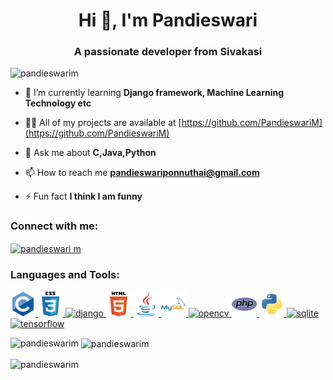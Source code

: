 <h1 align="center">Hi 👋, I'm Pandieswari</h1>

<h3 align="center">A passionate developer from Sivakasi</h3>

<p align="left" > <img src="https://github-profile-trophy.vercel.app/?username=pandieswarim" alt="pandieswarim" /></a> </p>

- 🌱 I’m currently learning **Django framework, Machine Learning Technology etc**

- 👨‍💻 All of my projects are available at [https://github.com/PandieswariM](https://github.com/PandieswariM)

- 💬 Ask me about **C,Java,Python**

- 📫 How to reach me **pandieswariponnuthai@gmail.com**

- ⚡ Fun fact **I think I am funny**

<h3 align="left">Connect with me:</h3>

<p align="left">

<a href="https://linkedin.com/in/pandieswari m" target="blank"><img align="center" src="https://raw.githubusercontent.com/rahuldkjain/github-profile-readme-generator/master/src/images/icons/Social/linked-in-alt.svg" alt="pandieswari m" height="30" width="40" /></a>

</p>

<h3 align="left">Languages and Tools:</h3>

<p align="left"> <a href="https://www.cprogramming.com/" target="_blank" rel="noreferrer"> <img src="https://raw.githubusercontent.com/devicons/devicon/master/icons/c/c-original.svg" alt="c" width="40" height="40"/> </a> <a href="https://www.w3schools.com/css/" target="_blank" rel="noreferrer"> <img src="https://raw.githubusercontent.com/devicons/devicon/master/icons/css3/css3-original-wordmark.svg" alt="css3" width="40" height="40"/> </a> <a href="https://www.djangoproject.com/" target="_blank" rel="noreferrer"> <img src="https://cdn.worldvectorlogo.com/logos/django.svg" alt="django" width="40" height="40"/> </a> <a href="https://www.w3.org/html/" target="_blank" rel="noreferrer"> <img src="https://raw.githubusercontent.com/devicons/devicon/master/icons/html5/html5-original-wordmark.svg" alt="html5" width="40" height="40"/> </a> <a href="https://www.java.com" target="_blank" rel="noreferrer"> <img src="https://raw.githubusercontent.com/devicons/devicon/master/icons/java/java-original.svg" alt="java" width="40" height="40"/> </a> <a href="https://www.mysql.com/" target="_blank" rel="noreferrer"> <img src="https://raw.githubusercontent.com/devicons/devicon/master/icons/mysql/mysql-original-wordmark.svg" alt="mysql" width="40" height="40"/> </a> <a href="https://opencv.org/" target="_blank" rel="noreferrer"> <img src="https://www.vectorlogo.zone/logos/opencv/opencv-icon.svg" alt="opencv" width="40" height="40"/> </a> <a href="https://www.php.net" target="_blank" rel="noreferrer"> <img src="https://raw.githubusercontent.com/devicons/devicon/master/icons/php/php-original.svg" alt="php" width="40" height="40"/> </a> <a href="https://www.python.org" target="_blank" rel="noreferrer"> <img src="https://raw.githubusercontent.com/devicons/devicon/master/icons/python/python-original.svg" alt="python" width="40" height="40"/> </a> <a href="https://www.sqlite.org/" target="_blank" rel="noreferrer"> <img src="https://www.vectorlogo.zone/logos/sqlite/sqlite-icon.svg" alt="sqlite" width="40" height="40"/> </a> <a href="https://www.tensorflow.org" target="_blank" rel="noreferrer"> <img src="https://www.vectorlogo.zone/logos/tensorflow/tensorflow-icon.svg" alt="tensorflow" width="40" height="40"/> </a> </p>

<p><img align="left" src="https://github-readme-stats.vercel.app/api/top-langs?username=pandieswarim&show_icons=true&locale=en&layout=compact" alt="pandieswarim" /></p>

<p>&nbsp;<img align="center" src="https://github-readme-stats.vercel.app/api?username=pandieswarim&show_icons=true&locale=en" alt="pandieswarim" /></p>

<p><img align="center" src="https://github-readme-streak-stats.herokuapp.com/?user=pandieswarim&" alt="pandieswarim" /></p>
